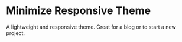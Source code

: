 Minimize Responsive Theme
=========================

A lightweight and responsive theme. Great for a blog or to start a new project.
